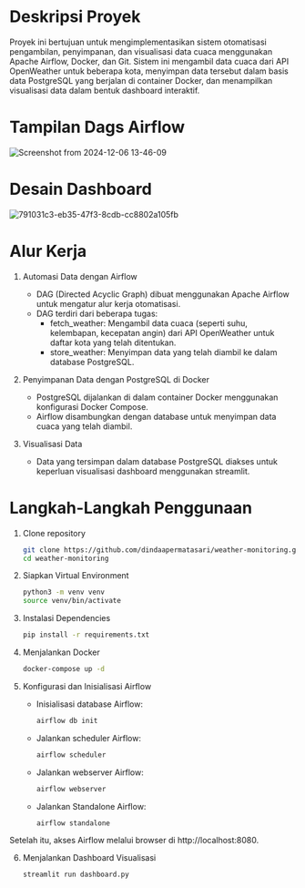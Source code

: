# Deskripsi Proyek

Proyek ini bertujuan untuk mengimplementasikan sistem otomatisasi pengambilan, penyimpanan, dan visualisasi data cuaca menggunakan Apache Airflow, Docker, dan Git. Sistem ini mengambil data cuaca dari API OpenWeather untuk beberapa kota, menyimpan data tersebut dalam basis data PostgreSQL yang berjalan di container Docker, dan menampilkan visualisasi data dalam bentuk dashboard interaktif.

# Tampilan Dags Airflow
![Screenshot from 2024-12-06 13-46-09](https://github.com/user-attachments/assets/dfacbe17-d37c-4fde-8a7e-82121352c2a0)

# Desain Dashboard

![791031c3-eb35-47f3-8cdb-cc8802a105fb](https://github.com/user-attachments/assets/b5c815df-bd04-4ccc-b2ed-7e365ecf2fb6)

# Alur Kerja 
1. Automasi Data dengan Airflow

    - DAG (Directed Acyclic Graph) dibuat menggunakan Apache Airflow untuk mengatur alur kerja otomatisasi.
    - DAG terdiri dari beberapa tugas:
        - fetch_weather: Mengambil data cuaca (seperti suhu, kelembapan, kecepatan angin) dari API OpenWeather untuk daftar kota yang telah ditentukan.
        - store_weather: Menyimpan data yang telah diambil ke dalam database PostgreSQL.

2. Penyimpanan Data dengan PostgreSQL di Docker

    - PostgreSQL dijalankan di dalam container Docker menggunakan konfigurasi Docker Compose.
    - Airflow disambungkan dengan database untuk menyimpan data cuaca yang telah diambil.

3. Visualisasi Data
    
    - Data yang tersimpan dalam database PostgreSQL diakses untuk keperluan visualisasi dashboard menggunakan streamlit.

# Langkah-Langkah Penggunaan
1. Clone repository

    ```bash
    git clone https://github.com/dindaapermatasari/weather-monitoring.git
    cd weather-monitoring
    ```

2. Siapkan Virtual Environment

    ```bash
    python3 -m venv venv
    source venv/bin/activate
    ```

3. Instalasi Dependencies

    ```bash
    pip install -r requirements.txt
    ```

4. Menjalankan Docker

    ```bash
    docker-compose up -d
    ```

5. Konfigurasi dan Inisialisasi Airflow

    - Inisialisasi database Airflow:
        ```bash
        airflow db init
        ```
    - Jalankan scheduler Airflow:
        ```bash
        airflow scheduler
        ```
    - Jalankan webserver Airflow: 
        ```bash
        airflow webserver
        ```
    - Jalankan Standalone Airflow:
        ```bash
        airflow standalone
        ```

Setelah itu, akses Airflow melalui browser di http://localhost:8080.

6. Menjalankan Dashboard Visualisasi
    ```bash
    streamlit run dashboard.py
    ```







